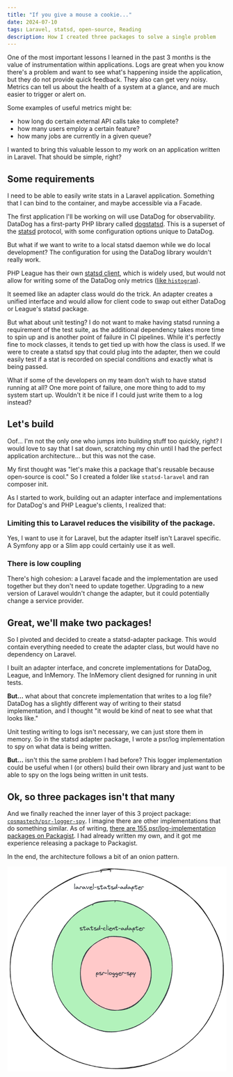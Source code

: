 ```yaml
---
title: "If you give a mouse a cookie..."
date: 2024-07-10
tags: Laravel, statsd, open-source, Reading
description: How I created three packages to solve a single problem
---
```



One of the most important lessons I learned in the past 3 months is the value of instrumentation within applications. Logs are great when you know there's a problem and want to see what's happening inside the application, but they do not provide quick feedback. They also can get very noisy. Metrics can tell us about the health of a system at a glance, and are much easier to trigger or alert on.

Some examples of useful metrics might be:
* how long do certain external API calls take to complete?
* how many users employ a certain feature?
* how many jobs are currently in a given queue?

I wanted to bring this valuable lesson to my work on an application written in Laravel. That should be simple, right?

## Some requirements
I need to be able to easily write stats in a Laravel application. Something that I can bind to the container, and maybe accessible via a Facade.

The first application I'll be working on will use DataDog for observability. DataDog has a first-party PHP library called [dogstatsd](https://github.com/DataDog/php-datadogstatsd). This is a superset of the [statsd](https://github.com/statsd/statsd) protocol, with some configuration options unique to DataDog.

But what if we want to write to a local statsd daemon while we do local development? The configuration for using the DataDog library wouldn't really work.

PHP League has their own [statsd client](https://github.com/thephpleague/statsd), which is widely used, but would not allow for writing some of the DataDog only metrics ([like `histogram`](https://docs.datadoghq.com/metrics/types/?tab=histogram)).

It seemed like an adapter class would do the trick. An adapter creates a unified interface and would allow for client code to swap out either DataDog or League's statsd package.

But what about unit testing?  I do not want to make having statsd running a requirement of the test suite, as the additional dependency takes more time to spin up and is another point of failure in CI pipelines.  While it's perfectly fine to mock classes, it tends to get tied up with how the class is used. If we were to create a statsd spy that could plug into the adapter, then we could easily test if a stat is recorded on special conditions and exactly what is being passed.

What if some of the developers on my team don't wish to have statsd running at all?  One more point of failure, one more thing to add to my system start up. Wouldn't it be nice if I could just write them to a log instead?

## Let's build
Oof... I'm not the only one who jumps into building stuff too quickly, right? I would love to say that I sat down, scratching my chin until I had the perfect application architecture... but this was not the case.

My first thought was "let's make this a package that's reusable because open-source is cool." So I created a folder like `statsd-laravel` and ran composer init.

As I started to work, building out an adapter interface and implementations for DataDog's and PHP League's clients, I realized that:

### Limiting this to Laravel reduces the visibility of the package.
Yes, I want to use it for Laravel, but the adapter itself isn't Laravel specific. A Symfony app or a Slim app could certainly use it as well.

### There is low coupling
There's high cohesion: a Laravel facade and the implementation are used together but they don't need to update together. Upgrading to a new version of Laravel wouldn't change the adapter, but it could potentially change a service provider.

## Great, we'll make two packages!
So I pivoted and decided to create a statsd-adapter package. This would contain everything needed to create the adapter class, but would have no dependency on Laravel.

I built an adapter interface, and concrete implementations for DataDog, League, and InMemory. The InMemory client designed for running in unit tests.

**But...** what about that concrete implementation that writes to a log file? DataDog has a slightly different way of writing to their statsd implementation, and I thought "it would be kind of neat to see what that looks like."

Unit testing writing to logs isn't necessary, we can just store them in memory. So in the statsd adapter package, I wrote a psr/log implementation to spy on what data is being written.  

**But...** isn't this the same problem I had before? This logger implementation could be useful when I (or others) build their own library and just want to be able to spy on the logs being written in unit tests.

## Ok, so three packages isn't that many
And we finally reached the inner layer of this 3 project package: [`cosmastech/psr-logger-spy`](https://github.com/cosmastech/psr-logger-spy). I imagine there are other implementations that do something similar. As of writing, [there are 155 psr/log-implementation packages on Packagist](https://packagist.org/providers/psr/log-implementation). I had already written my own, and it got me experience releasing a package to Packagist.

In the end, the architecture follows a bit of an onion pattern.

![App Architecture](/assets/2024/laravel-statsd-architecture.png)